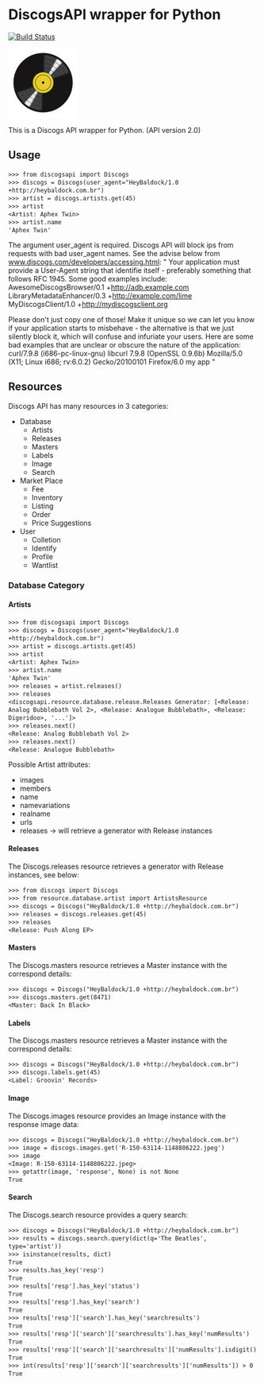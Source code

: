 # DiscogsAPI wrapper for Python

[![Build Status](https://travis-ci.org/rogerhil/discogsapi.png?branch=master)](https://travis-ci.org/rogerhil/discogsapi)

![DiscogsAPI for Python](discogs_logo.png)

This is a Discogs API wrapper for Python. (API version 2.0)


## Usage

    >>> from discogsapi import Discogs
    >>> discogs = Discogs(user_agent="HeyBaldock/1.0 +http://heybaldock.com.br")
    >>> artist = discogs.artists.get(45)
    >>> artist
    <Artist: Aphex Twin>
    >>> artist.name
    'Aphex Twin'

The argument user_agent is required. Discogs API will block ips from requests
with bad user_agent names.
See the advise below from www.discogs.com/developers/accessing.html:
"
Your application must provide a User-Agent string that identifie
itself - preferably something that follows RFC 1945. Some good
examples include:
    AwesomeDiscogsBrowser/0.1 +http://adb.example.com
    LibraryMetadataEnhancer/0.3 +http://example.com/lime
    MyDiscogsClient/1.0 +http://mydiscogsclient.org

Please don't just copy one of those! Make it unique so we can let you
know if your application starts to misbehave - the alternative is that
we just silently block it, which will confuse and infuriate your users.
Here are some bad examples that are unclear or obscure the nature of
the application:
    curl/7.9.8 (i686-pc-linux-gnu) libcurl 7.9.8 (OpenSSL 0.9.6b)
    Mozilla/5.0 (X11; Linux i686; rv:6.0.2) Gecko/20100101 Firefox/6.0
    my app
"

## Resources

Discogs API has many resources in 3 categories:

 * Database
   - Artists
   - Releases
   - Masters
   - Labels
   - Image
   - Search
 * Market Place
   - Fee
   - Inventory
   - Listing
   - Order
   - Price Suggestions
 * User
   - Colletion
   - Identify
   - Profile
   - Wantlist


### Database Category

#### Artists

    >>> from discogsapi import Discogs
    >>> discogs = Discogs(user_agent="HeyBaldock/1.0 +http://heybaldock.com.br")
    >>> artist = discogs.artists.get(45)
    >>> artist
    <Artist: Aphex Twin>
    >>> artist.name
    'Aphex Twin'
    >>> releases = artist.releases()
    >>> releases
    <discogsapi.resource.database.release.Releases Generator: [<Release: Analog Bubblebath Vol 2>, <Release: Analogue Bubblebath>, <Release: Digeridoo>, '...']>
    >>> releases.next()
    <Release: Analog Bubblebath Vol 2>
    >>> releases.next()
    <Release: Analogue Bubblebath>

Possible Artist attributes:
 * images
 * members
 * name
 * namevariations
 * realname
 * urls
 * releases -> will retrieve a generator with Release instances


#### Releases

The Discogs.releases resource retrieves a generator with Release instances,
see below:

    >>> from discogs import Discogs
    >>> from resource.database.artist import ArtistsResource
    >>> discogs = Discogs("HeyBaldock/1.0 +http://heybaldock.com.br")
    >>> releases = discogs.releases.get(45)
    >>> releases
    <Release: Push Along EP>


#### Masters
The Discogs.masters resource retrieves a Master instance with the correspond
details:

    >>> discogs = Discogs("HeyBaldock/1.0 +http://heybaldock.com.br")
    >>> discogs.masters.get(8471)
    <Master: Back In Black>

#### Labels
The Discogs.masters resource retrieves a Master instance with the correspond
details:

    >>> discogs = Discogs("HeyBaldock/1.0 +http://heybaldock.com.br")
    >>> discogs.labels.get(45)
    <Label: Groovin' Records>


#### Image

The Discogs.images resource provides an Image instance with the response
image data:

    >>> discogs = Discogs("HeyBaldock/1.0 +http://heybaldock.com.br")
    >>> image = discogs.images.get('R-150-63114-1148806222.jpeg')
    >>> image
    <Image: R-150-63114-1148806222.jpeg>
    >>> getattr(image, 'response', None) is not None
    True


#### Search

The Discogs.search resource provides a query search:

    >>> discogs = Discogs("HeyBaldock/1.0 +http://heybaldock.com.br")
    >>> results = discogs.search.query(dict(q='The Beatles', type='artist'))
    >>> isinstance(results, dict)
    True
    >>> results.has_key('resp')
    True
    >>> results['resp'].has_key('status')
    True
    >>> results['resp'].has_key('search')
    True
    >>> results['resp']['search'].has_key('searchresults')
    True
    >>> results['resp']['search']['searchresults'].has_key('numResults')
    True
    >>> results['resp']['search']['searchresults']['numResults'].isdigit()
    True
    >>> int(results['resp']['search']['searchresults']['numResults']) > 0
    True

